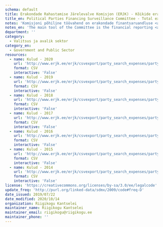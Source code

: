 ```yaml
---
schema: default
title: Erakondade Rahastamise Järelevalve Komisjon (ERJK) - Kõikide erakondade kulud
title_en: Political Parties Financing Surveillance Committee - Total expenditures of every party
notes: 'Komisjoni põhiline töövahend on erakondade finantsaruandluse <a href=http://www.erjk.ee/et/aruanded/erakondade-tulud-ja-laekumised>infosüsteem</a>, mille kaudu kogutakse ja avalikustatakse erakondade rahastamisega seotud aruandlus usladusväärselt ning võrreldaval kujul. Tulude kohta saab detailsemaid päringuid teha <a href=http://www.erjk.ee/et/rahastamise-aruanded/erakondade-kulud>siit</a>'
notes_en: 'The main tool of the Committee is the financial reporting <a href=http://www.erjk.ee/et/aruanded/erakondade-tulud-ja-laekumised>information system</a>, through which the reports on the finances of political parties are collected and published reliably and in a comparable format.'
department: ''
category:
  - Valitsus ja avalik sektor
category_en:
  - Government and Public Sector
resources:
  - name: Kulud - 2020
    url: 'http://www.erjk.ee/erjk/csvexport/party_search_expenses/party=all_by_party&group=all_by_group&period=2020&quarter=&form_id=erjk_report_search_expenses_form'
    format: CSV
    interactive: 'False'
  - name: Kulud - 2019
    url: 'http://www.erjk.ee/erjk/csvexport/party_search_expenses/party=all_by_party&group=all_by_group&period=2019&quarter=&form_id=erjk_report_party_search_expenses_form'
    format: CSV
    interactive: 'False'
  - name: Kulud - 2018
    url: 'http://www.erjk.ee/erjk/csvexport/party_search_expenses/party=all_by_party&group=all_by_group&period=2018&quarter=&form_id=erjk_report_search_expenses_form'
    format: CSV
    interactive: 'False'
  - name: Kulud - 2017
    url: 'http://www.erjk.ee/erjk/csvexport/party_search_expenses/party=all_by_party&group=all_by_group&period=2017&quarter=&form_id=erjk_report_search_expenses_form'
    format: CSV
    interactive: 'False'
  - name: Kulud - 2016
    url: 'http://www.erjk.ee/erjk/csvexport/party_search_expenses/party=all_by_party&group=all_by_group&period=2016&quarter=&form_id=erjk_report_search_expenses_form'
    format: CSV
    interactive: 'False'
  - name: Kulud - 2015
    url: 'http://www.erjk.ee/erjk/csvexport/party_search_expenses/party=all_by_party&group=all_by_group&period=2015&quarter=&form_id=erjk_report_search_expenses_form'
    format: CSV
    interactive: 'False'
  - name: Kulud - 2014
    url: 'http://www.erjk.ee/erjk/csvexport/party_search_expenses/party=all_by_party&group=all_by_group&period=2014&quarter=&form_id=erjk_report_search_expenses_form'
    format: CSV
    interactive: 'False'
license: 'https://creativecommons.org/licenses/by-sa/3.0/ee/legalcode'
update_freq: 'http://purl.org/linked-data/sdmx/2009/code#freq-D'
date_issued: 2019/07/22
date_modified: 2020/10/14
organization: Riigikogu Kantselei
maintainer_name: Riigikogu Kantselei
maintainer_email: riigikogu@riigikogu.ee
maintainer_phone: ''
---
```

